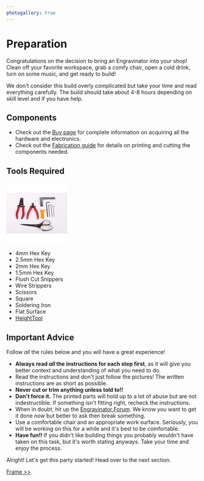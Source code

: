 ```yaml
---
photogallery: true
---
```


# Preparation

Congratulations on the decision to bring an Engravinator into your shop! Clean off your favorite workspace, grab a comfy chair, open a cold drink, turn on some music, and get ready to build!

We don't consider this build overly complicated but take your time and read everything carefully. The build should take about 4-8 hours depending on skill level and if you have help.

## Components

-   Check out the [Buy page](/mk1/buy/) for complete information on acquiring all the hardware and electronics.
-   Check out the [Fabrication guide](/mk1/build) for details on printing and cutting the components needed.

## Tools Required

<a href="/mk1/img/build/001.jpg" data-imagelightbox="groupa"><img src="/mk1/img/build/thumb/001.jpg"></a>

-   4mm Hex Key
-   2.5mm Hex Key
-   2mm Hex Key
-   1.5mm Hex Key
-   Flush Cut Snippers
-   Wire Strippers
-   Scissors
-   Square
-   Soldering Iron
-   Flat Surface
-   [HeightTool](https://github.com/ManiacalLabs/Engravinator/blob/master/Mk1/Fabrication/3D_Printed/Core_Components/HeightTool.stl)

## Important Advice

Follow *all* the rules below and you will have a great experience!

-   **Always read _all_ the instructions for each step first**, as it will give you better context and understanding of what you need to do.
-   Read the instructions and don't just follow the pictures! The written instructions are as short as possible.
-   **Never cut or trim anything unless told to!!**
-   **Don't force it.** The printed parts will hold up to a lot of abuse but are not indestructible. If something isn't fitting right, recheck the instructions.
-   When in doubt, hit up the [Engravinator Forum](https://forum.maniacallabs.com/c/engravinator). We know you want to get it done *now* but better to ask then break something.
-   Use a comfortable chair and an appropriate work surface. Seriously, you will be working on this for a while and it's best to be comfortable.
-   **Have fun!!** If you didn't like building things you probably wouldn't have taken on this task, but it's worth stating anyways. Take your time and enjoy the process.



Alright! Let's get this party started! Head over to the next section.

[Frame >>](01.Frame.html)
